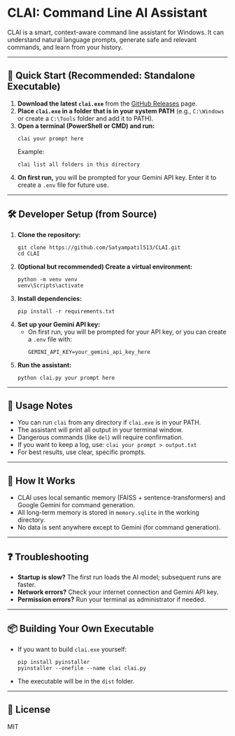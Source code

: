 # CLAI: Command Line AI Assistant

CLAI is a smart, context-aware command line assistant for Windows. It can understand natural language prompts, generate safe and relevant commands, and learn from your history.

---

## 🚀 Quick Start (Recommended: Standalone Executable)

1. **Download the latest `clai.exe`** from the [GitHub Releases](https://github.com/Satyampatil513/CLAI/releases) page.
2. **Place `clai.exe` in a folder that is in your system PATH** (e.g., `C:\Windows` or create a `C:\Tools` folder and add it to PATH).
3. **Open a terminal (PowerShell or CMD) and run:**
   ```
   clai your prompt here
   ```
   Example:
   ```
   clai list all folders in this directory
   ```
4. **On first run,** you will be prompted for your Gemini API key. Enter it to create a `.env` file for future use.

---

## 🛠️ Developer Setup (from Source)

1. **Clone the repository:**
   ```
   git clone https://github.com/Satyampatil513/CLAI.git
   cd CLAI
   ```
2. **(Optional but recommended) Create a virtual environment:**
   ```
   python -m venv venv
   venv\Scripts\activate
   ```
3. **Install dependencies:**
   ```
   pip install -r requirements.txt
   ```
4. **Set up your Gemini API key:**
   - On first run, you will be prompted for your API key, or you can create a `.env` file with:
     ```
     GEMINI_API_KEY=your_gemini_api_key_here
     ```
5. **Run the assistant:**
   ```
   python clai.py your prompt here
   ```

---

## 📝 Usage Notes
- You can run `clai` from any directory if `clai.exe` is in your PATH.
- The assistant will print all output in your terminal window.
- Dangerous commands (like `del`) will require confirmation.
- If you want to keep a log, use: `clai your prompt > output.txt`
- For best results, use clear, specific prompts.

---

## 🧠 How It Works
- CLAI uses local semantic memory (FAISS + sentence-transformers) and Google Gemini for command generation.
- All long-term memory is stored in `memory.sqlite` in the working directory.
- No data is sent anywhere except to Gemini (for command generation).

---

## ❓ Troubleshooting
- **Startup is slow?** The first run loads the AI model; subsequent runs are faster.
- **Network errors?** Check your internet connection and Gemini API key.
- **Permission errors?** Run your terminal as administrator if needed.

---

## 📦 Building Your Own Executable
- If you want to build `clai.exe` yourself:
   ```
   pip install pyinstaller
   pyinstaller --onefile --name clai clai.py
   ```
- The executable will be in the `dist` folder.

---

## 📄 License
MIT
